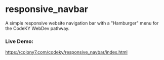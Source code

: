 # responsive_navbar

A simple responsive website navigation bar with a "Hamburger" menu for the CodeKY WebDev pathway.

### Live Demo:
https://colony7.com/codeky/responsive_navbar/index.html
